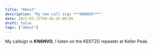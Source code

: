 ```yaml
---
title: "About"
description: "My new call sign ***KN6NVO***"
date: 2021-03-12T00:46:25-08:00
draft: false
tags: ["about"]
---
```


My callsign is **KN6NVO**, I listen on the KE6TZG repeater at Keller Peak.
